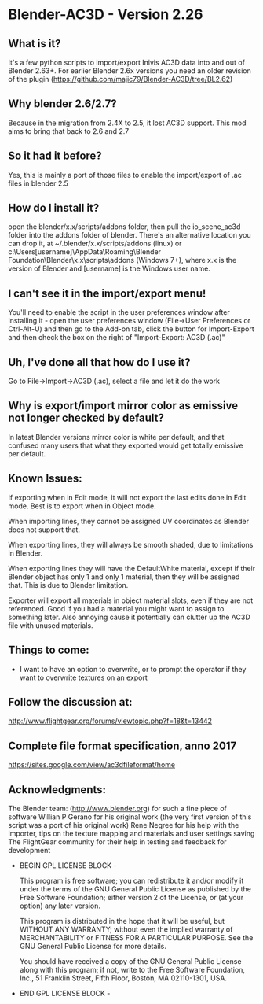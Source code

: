 # Blender-AC3D - Version 2.26

## What is it?
It's a few python scripts to import/export Inivis AC3D data into and out of Blender 2.63+. For earlier Blender 2.6x versions you need an older revision of the plugin (https://github.com/majic79/Blender-AC3D/tree/BL2.62)

## Why blender 2.6/2.7?
Because in the migration from 2.4X to 2.5, it lost AC3D support. This mod aims to bring that back to 2.6 and 2.7

## So it had it before?
Yes, this is mainly a port of those files to enable the import/export of .ac files in blender 2.5

## How do I install it?
open the blender/x.x/scripts/addons folder, then pull the io_scene_ac3d folder into the addons folder of blender. There's an alternative location you can drop it, at ~/.blender/x.x/scripts/addons (linux) or c:\Users\[username]\AppData\Roaming\Blender Foundation\Blender\x.x\scripts\addons (Windows 7+), where x.x is the version of Blender and [username] is the Windows user name.

## I can't see it in the import/export menu!
You'll need to enable the script in the user preferences window after installing it - open the user preferences window (File->User Preferences or Ctrl-Alt-U) and then go to the Add-on tab, click the button for Import-Export and then check the box on the right of "Import-Export: AC3D (.ac)"

## Uh, I've done all that how do I use it?
Go to File->Import->AC3D (.ac), select a file and let it do the work

## Why is export/import mirror color as emissive not longer checked by default?
In latest Blender versions mirror color is white per default, and that confused many users that what they exported would get totally emissive per default.

## Known Issues:
If exporting when in Edit mode, it will not export the last edits done in Edit mode. Best is to export when in Object mode.

When importing lines, they cannot be assigned UV coordinates as Blender does not support that.

When exporting lines, they will always be smooth shaded, due to limitations in Blender.

When exporting lines they will have the DefaultWhite material, except if their Blender object has only 1 and only 1 material, then they will be assigned that. This is due to Blender limitation.

Exporter will export all materials in object material slots, even if they are not referenced. Good if you had a material you might want to assign to something later. Also annoying cause it potentially can clutter up the AC3D file with unused materials.

## Things to come:
* I want to have an option to overwrite, or to prompt the operator if they want to overwrite textures on an export

## Follow the discussion at:

http://www.flightgear.org/forums/viewtopic.php?f=18&t=13442

## Complete file format specification, anno 2017

https://sites.google.com/view/ac3dfileformat/home

## Acknowledgments:

The Blender team: (http://www.blender.org) for such a fine piece of software
Willian P Gerano for his original work (the very first version of this script was a port of his original work)
Rene Negree for his help with the importer, tips on the texture mapping and materials and user settings saving
The FlightGear community for their help in testing and feedback for development

- BEGIN GPL LICENSE BLOCK -

  This program is free software; you can redistribute it and/or
  modify it under the terms of the GNU General Public License
  as published by the Free Software Foundation; either version 2
  of the License, or (at your option) any later version.

  This program is distributed in the hope that it will be useful,
  but WITHOUT ANY WARRANTY; without even the implied warranty of
  MERCHANTABILITY or FITNESS FOR A PARTICULAR PURPOSE.  See the
  GNU General Public License for more details.

  You should have received a copy of the GNU General Public License
  along with this program; if not, write to the Free Software Foundation,
  Inc., 51 Franklin Street, Fifth Floor, Boston, MA 02110-1301, USA.

- END GPL LICENSE BLOCK -
